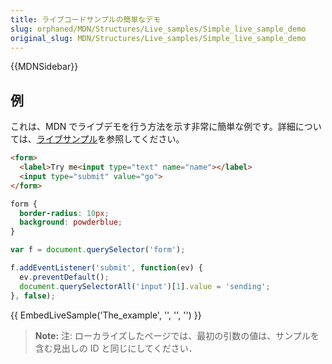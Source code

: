 ```yaml
---
title: ライブコードサンプルの簡単なデモ
slug: orphaned/MDN/Structures/Live_samples/Simple_live_sample_demo
original_slug: MDN/Structures/Live_samples/Simple_live_sample_demo
---
```


{{MDNSidebar}}

## 例

これは、MDN でライブデモを行う方法を示す非常に簡単な例です。詳細については、[ライブサンプル](/ja/docs/MDN/Contribute/Structures/Live_samples)を参照してください。

```html
<form>
  <label>Try me<input type="text" name="name"></label>
  <input type="submit" value="go">
</form>
```

```css
form {
  border-radius: 10px;
  background: powderblue;
}
```

```js
var f = document.querySelector('form');

f.addEventListener('submit', function(ev) {
  ev.preventDefault();
  document.querySelectorAll('input')[1].value = 'sending';
}, false);
```

{{ EmbedLiveSample('The_example', '', '', '') }}

> **Note:** 注: ローカライズしたページでは、最初の引数の値は、サンプルを含む見出しの ID と同じにしてください．
